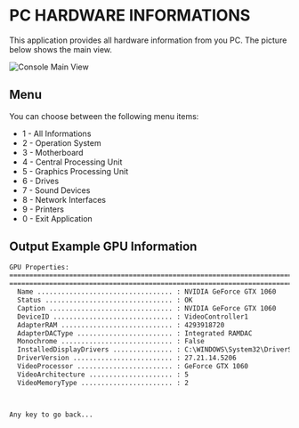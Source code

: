 ﻿# PC HARDWARE INFORMATIONS

This application provides all hardware information from you PC. The picture below shows the main view.

![Console Main View](https://octodex.github.com/images/yaktocat.png)

## Menu

You can choose between the following menu items:

- 1 - All Informations
- 2 - Operation System
- 3 - Motherboard
- 4 - Central Processing Unit
- 5 - Graphics Processing Unit
- 6 - Drives
- 7 - Sound Devices
- 8 - Network Interfaces
- 9 - Printers
- 0 - Exit Application

## Output Example GPU Information

```cmd
GPU Properties:
=============================================================================
=============================================================================
  Name .................................. : NVIDIA GeForce GTX 1060
  Status ................................ : OK
  Caption ............................... : NVIDIA GeForce GTX 1060
  DeviceID .............................. : VideoController1
  AdapterRAM ............................ : 4293918720
  AdapterDACType ........................ : Integrated RAMDAC
  Monochrome ............................ : False
  InstalledDisplayDrivers ............... : C:\WINDOWS\System32\DriverStore\FileRepository\nvhmi.inf_amd64_d8324a091794e087\nvldumdx.dll,C:\WINDOWS\System32\DriverStore\FileRepository\nvhmi.inf_amd64_d8324a091794e087\nvldumdx.dll,C:\WINDOWS\System32\DriverStore\FileRepository\nvhmi.inf_amd64_d8324a091794e087\nvldumdx.dll,C:\WINDOWS\System32\DriverStore\FileRepository\nvhmi.inf_amd64_d8324a091794e087\nvldumdx.dll
  DriverVersion ......................... : 27.21.14.5206
  VideoProcessor ........................ : GeForce GTX 1060
  VideoArchitecture ..................... : 5
  VideoMemoryType ....................... : 2



Any key to go back...                                                                                                                                                 
```